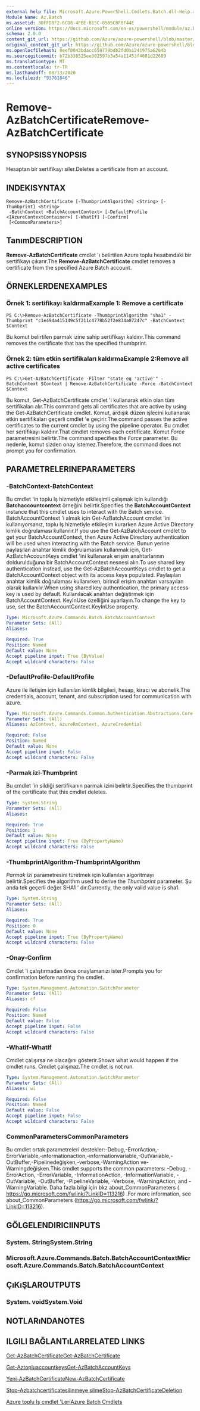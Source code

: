 ```yaml
---
external help file: Microsoft.Azure.PowerShell.Cmdlets.Batch.dll-Help.xml
Module Name: Az.Batch
ms.assetid: 3DFFD0F2-6CD8-4FBE-B15C-8505CBF8F44E
online version: https://docs.microsoft.com/en-us/powershell/module/az.batch/remove-azbatchcertificate
schema: 2.0.0
content_git_url: https://github.com/Azure/azure-powershell/blob/master/src/Batch/Batch/help/Remove-AzBatchCertificate.md
original_content_git_url: https://github.com/Azure/azure-powershell/blob/master/src/Batch/Batch/help/Remove-AzBatchCertificate.md
ms.openlocfilehash: 8eef0043bdacc658779bdb2fd0a1241975a6284b
ms.sourcegitcommit: b72b338525ee302597b3a54a11453f4881d22689
ms.translationtype: MT
ms.contentlocale: tr-TR
ms.lasthandoff: 08/13/2020
ms.locfileid: "93761846"
---
```

# <span data-ttu-id="4b0fe-101">Remove-AzBatchCertificate</span><span class="sxs-lookup"><span data-stu-id="4b0fe-101">Remove-AzBatchCertificate</span></span>

## <span data-ttu-id="4b0fe-102">SYNOPSIS</span><span class="sxs-lookup"><span data-stu-id="4b0fe-102">SYNOPSIS</span></span>
<span data-ttu-id="4b0fe-103">Hesaptan bir sertifikayı siler.</span><span class="sxs-lookup"><span data-stu-id="4b0fe-103">Deletes a certificate from an account.</span></span>

## <span data-ttu-id="4b0fe-104">INDEKI</span><span class="sxs-lookup"><span data-stu-id="4b0fe-104">SYNTAX</span></span>

```
Remove-AzBatchCertificate [-ThumbprintAlgorithm] <String> [-Thumbprint] <String>
 -BatchContext <BatchAccountContext> [-DefaultProfile <IAzureContextContainer>] [-WhatIf] [-Confirm]
 [<CommonParameters>]
```

## <span data-ttu-id="4b0fe-105">Tanım</span><span class="sxs-lookup"><span data-stu-id="4b0fe-105">DESCRIPTION</span></span>
<span data-ttu-id="4b0fe-106">**Remove-AzBatchCertificate** cmdlet 'ı belirtilen Azure toplu hesabındaki bir sertifikayı çıkarır.</span><span class="sxs-lookup"><span data-stu-id="4b0fe-106">The **Remove-AzBatchCertificate** cmdlet removes a certificate from the specified Azure Batch account.</span></span>

## <span data-ttu-id="4b0fe-107">ÖRNEKLERDEN</span><span class="sxs-lookup"><span data-stu-id="4b0fe-107">EXAMPLES</span></span>

### <span data-ttu-id="4b0fe-108">Örnek 1: sertifikayı kaldırma</span><span class="sxs-lookup"><span data-stu-id="4b0fe-108">Example 1: Remove a certificate</span></span>
```
PS C:\>Remove-AzBatchCertificate -ThumbprintAlgorithm "sha1" -Thumbprint "c1e494a415149c5f211c4778b52f2e834a07247c" -BatchContext $Context
```

<span data-ttu-id="4b0fe-109">Bu komut belirtilen parmak izine sahip sertifikayı kaldırır.</span><span class="sxs-lookup"><span data-stu-id="4b0fe-109">This command removes the certificate that has the specified thumbprint.</span></span>

### <span data-ttu-id="4b0fe-110">Örnek 2: tüm etkin sertifikaları kaldırma</span><span class="sxs-lookup"><span data-stu-id="4b0fe-110">Example 2:Remove all active certificates</span></span>
```
PS C:\>Get-AzBatchCertificate -Filter "state eq 'active'" -BatchContext $Context | Remove-AzBatchCertificate -Force -BatchContext $Context
```

<span data-ttu-id="4b0fe-111">Bu komut, Get-AzBatchCertificate cmdlet 'i kullanarak etkin olan tüm sertifikaları alır.</span><span class="sxs-lookup"><span data-stu-id="4b0fe-111">This command gets all certificates that are active by using the Get-AzBatchCertificate cmdlet.</span></span>
<span data-ttu-id="4b0fe-112">Komut, ardışık düzen işlecini kullanarak etkin sertifikaları geçerli cmdlet 'e geçirir.</span><span class="sxs-lookup"><span data-stu-id="4b0fe-112">The command passes the active certificates to the current cmdlet by using the pipeline operator.</span></span>
<span data-ttu-id="4b0fe-113">Bu cmdlet her sertifikayı kaldırır.</span><span class="sxs-lookup"><span data-stu-id="4b0fe-113">That cmdlet removes each certificate.</span></span>
<span data-ttu-id="4b0fe-114">Komut *Force* parametresini belirtir.</span><span class="sxs-lookup"><span data-stu-id="4b0fe-114">The command specifies the *Force* parameter.</span></span>
<span data-ttu-id="4b0fe-115">Bu nedenle, komut sizden onay istemez.</span><span class="sxs-lookup"><span data-stu-id="4b0fe-115">Therefore, the command does not prompt you for confirmation.</span></span>

## <span data-ttu-id="4b0fe-116">PARAMETRELERINE</span><span class="sxs-lookup"><span data-stu-id="4b0fe-116">PARAMETERS</span></span>

### <span data-ttu-id="4b0fe-117">-BatchContext</span><span class="sxs-lookup"><span data-stu-id="4b0fe-117">-BatchContext</span></span>
<span data-ttu-id="4b0fe-118">Bu cmdlet 'in toplu Iş hizmetiyle etkileşimli çalışmak için kullandığı **Batchaccountcontext** örneğini belirtir.</span><span class="sxs-lookup"><span data-stu-id="4b0fe-118">Specifies the **BatchAccountContext** instance that this cmdlet uses to interact with the Batch service.</span></span>
<span data-ttu-id="4b0fe-119">BatchAccountContext 'i almak için Get-AzBatchAccount cmdlet 'ini kullanıyorsanız, toplu Iş hizmetiyle etkileşim kurarken Azure Active Directory kimlik doğrulaması kullanılır.</span><span class="sxs-lookup"><span data-stu-id="4b0fe-119">If you use the Get-AzBatchAccount cmdlet to get your BatchAccountContext, then Azure Active Directory authentication will be used when interacting with the Batch service.</span></span> <span data-ttu-id="4b0fe-120">Bunun yerine paylaşılan anahtar kimlik doğrulamasını kullanmak için, Get-AzBatchAccountKeys cmdlet 'ini kullanarak erişim anahtarlarının doldurulduğuna bir BatchAccountContext nesnesi alın.</span><span class="sxs-lookup"><span data-stu-id="4b0fe-120">To use shared key authentication instead, use the Get-AzBatchAccountKeys cmdlet to get a BatchAccountContext object with its access keys populated.</span></span> <span data-ttu-id="4b0fe-121">Paylaşılan anahtar kimlik doğrulaması kullanırken, birincil erişim anahtarı varsayılan olarak kullanılır.</span><span class="sxs-lookup"><span data-stu-id="4b0fe-121">When using shared key authentication, the primary access key is used by default.</span></span> <span data-ttu-id="4b0fe-122">Kullanılacak anahtarı değiştirmek için BatchAccountContext. KeyInUse özelliğini ayarlayın.</span><span class="sxs-lookup"><span data-stu-id="4b0fe-122">To change the key to use, set the BatchAccountContext.KeyInUse property.</span></span>

```yaml
Type: Microsoft.Azure.Commands.Batch.BatchAccountContext
Parameter Sets: (All)
Aliases:

Required: True
Position: Named
Default value: None
Accept pipeline input: True (ByValue)
Accept wildcard characters: False
```

### <span data-ttu-id="4b0fe-123">-DefaultProfile</span><span class="sxs-lookup"><span data-stu-id="4b0fe-123">-DefaultProfile</span></span>
<span data-ttu-id="4b0fe-124">Azure ile iletişim için kullanılan kimlik bilgileri, hesap, kiracı ve abonelik.</span><span class="sxs-lookup"><span data-stu-id="4b0fe-124">The credentials, account, tenant, and subscription used for communication with azure.</span></span>

```yaml
Type: Microsoft.Azure.Commands.Common.Authentication.Abstractions.Core.IAzureContextContainer
Parameter Sets: (All)
Aliases: AzContext, AzureRmContext, AzureCredential

Required: False
Position: Named
Default value: None
Accept pipeline input: False
Accept wildcard characters: False
```

### <span data-ttu-id="4b0fe-125">-Parmak izi</span><span class="sxs-lookup"><span data-stu-id="4b0fe-125">-Thumbprint</span></span>
<span data-ttu-id="4b0fe-126">Bu cmdlet 'in sildiği sertifikanın parmak izini belirtir.</span><span class="sxs-lookup"><span data-stu-id="4b0fe-126">Specifies the thumbprint of the certificate that this cmdlet deletes.</span></span>

```yaml
Type: System.String
Parameter Sets: (All)
Aliases:

Required: True
Position: 1
Default value: None
Accept pipeline input: True (ByPropertyName)
Accept wildcard characters: False
```

### <span data-ttu-id="4b0fe-127">-ThumbprintAlgorithm</span><span class="sxs-lookup"><span data-stu-id="4b0fe-127">-ThumbprintAlgorithm</span></span>
<span data-ttu-id="4b0fe-128">*Parmak izi* parametresini türetmek için kullanılan algoritmayı belirtir.</span><span class="sxs-lookup"><span data-stu-id="4b0fe-128">Specifies the algorithm used to derive the *Thumbprint* parameter.</span></span>
<span data-ttu-id="4b0fe-129">Şu anda tek geçerli değer SHA1 ' dır.</span><span class="sxs-lookup"><span data-stu-id="4b0fe-129">Currently, the only valid value is sha1.</span></span>

```yaml
Type: System.String
Parameter Sets: (All)
Aliases:

Required: True
Position: 0
Default value: None
Accept pipeline input: True (ByPropertyName)
Accept wildcard characters: False
```

### <span data-ttu-id="4b0fe-130">-Onay</span><span class="sxs-lookup"><span data-stu-id="4b0fe-130">-Confirm</span></span>
<span data-ttu-id="4b0fe-131">Cmdlet 'i çalıştırmadan önce onaylamanızı ister.</span><span class="sxs-lookup"><span data-stu-id="4b0fe-131">Prompts you for confirmation before running the cmdlet.</span></span>

```yaml
Type: System.Management.Automation.SwitchParameter
Parameter Sets: (All)
Aliases: cf

Required: False
Position: Named
Default value: False
Accept pipeline input: False
Accept wildcard characters: False
```

### <span data-ttu-id="4b0fe-132">-WhatIf</span><span class="sxs-lookup"><span data-stu-id="4b0fe-132">-WhatIf</span></span>
<span data-ttu-id="4b0fe-133">Cmdlet çalışırsa ne olacağını gösterir.</span><span class="sxs-lookup"><span data-stu-id="4b0fe-133">Shows what would happen if the cmdlet runs.</span></span>
<span data-ttu-id="4b0fe-134">Cmdlet çalışmaz.</span><span class="sxs-lookup"><span data-stu-id="4b0fe-134">The cmdlet is not run.</span></span>

```yaml
Type: System.Management.Automation.SwitchParameter
Parameter Sets: (All)
Aliases: wi

Required: False
Position: Named
Default value: False
Accept pipeline input: False
Accept wildcard characters: False
```

### <span data-ttu-id="4b0fe-135">CommonParameters</span><span class="sxs-lookup"><span data-stu-id="4b0fe-135">CommonParameters</span></span>
<span data-ttu-id="4b0fe-136">Bu cmdlet ortak parametreleri destekler:-Debug,-ErrorAction,-ErrorVariable,-ınformationaction,-ınformationvariable,-OutVariable,-OutBuffer,-Pipelinedeğişken,-verbose,-WarningAction ve-Warningdeğişken.</span><span class="sxs-lookup"><span data-stu-id="4b0fe-136">This cmdlet supports the common parameters: -Debug, -ErrorAction, -ErrorVariable, -InformationAction, -InformationVariable, -OutVariable, -OutBuffer, -PipelineVariable, -Verbose, -WarningAction, and -WarningVariable.</span></span> <span data-ttu-id="4b0fe-137">Daha fazla bilgi için bkz about_CommonParameters ( https://go.microsoft.com/fwlink/?LinkID=113216) .</span><span class="sxs-lookup"><span data-stu-id="4b0fe-137">For more information, see about_CommonParameters (https://go.microsoft.com/fwlink/?LinkID=113216).</span></span>

## <span data-ttu-id="4b0fe-138">GÖLGELENDIRICI</span><span class="sxs-lookup"><span data-stu-id="4b0fe-138">INPUTS</span></span>

### <span data-ttu-id="4b0fe-139">System. String</span><span class="sxs-lookup"><span data-stu-id="4b0fe-139">System.String</span></span>

### <span data-ttu-id="4b0fe-140">Microsoft.Azure.Commands.Batch.BatchAccountContext</span><span class="sxs-lookup"><span data-stu-id="4b0fe-140">Microsoft.Azure.Commands.Batch.BatchAccountContext</span></span>

## <span data-ttu-id="4b0fe-141">ÇıKıŞLAR</span><span class="sxs-lookup"><span data-stu-id="4b0fe-141">OUTPUTS</span></span>

### <span data-ttu-id="4b0fe-142">System. void</span><span class="sxs-lookup"><span data-stu-id="4b0fe-142">System.Void</span></span>

## <span data-ttu-id="4b0fe-143">NOTLARıNDA</span><span class="sxs-lookup"><span data-stu-id="4b0fe-143">NOTES</span></span>

## <span data-ttu-id="4b0fe-144">ILGILI BAĞLANTıLAR</span><span class="sxs-lookup"><span data-stu-id="4b0fe-144">RELATED LINKS</span></span>

[<span data-ttu-id="4b0fe-145">Get-AzBatchCertificate</span><span class="sxs-lookup"><span data-stu-id="4b0fe-145">Get-AzBatchCertificate</span></span>](./Get-AzBatchCertificate.md)

[<span data-ttu-id="4b0fe-146">Get-Aztopluaccountkeys</span><span class="sxs-lookup"><span data-stu-id="4b0fe-146">Get-AzBatchAccountKeys</span></span>](./Get-AzBatchAccountKey.md)

[<span data-ttu-id="4b0fe-147">Yeni-AzBatchCertificate</span><span class="sxs-lookup"><span data-stu-id="4b0fe-147">New-AzBatchCertificate</span></span>](./New-AzBatchCertificate.md)

[<span data-ttu-id="4b0fe-148">Stop-Azbatchcertificatesilinmeye silme</span><span class="sxs-lookup"><span data-stu-id="4b0fe-148">Stop-AzBatchCertificateDeletion</span></span>](./Stop-AzBatchCertificateDeletion.md)

[<span data-ttu-id="4b0fe-149">Azure toplu Iş cmdlet 'Leri</span><span class="sxs-lookup"><span data-stu-id="4b0fe-149">Azure Batch Cmdlets</span></span>](/powershell/module/az.batch)


